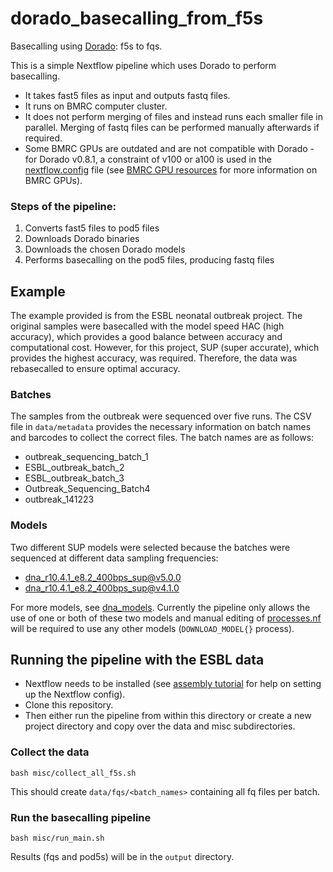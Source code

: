 # dorado_basecalling_from_f5s
Basecalling using [Dorado](https://github.com/nanoporetech/dorado): f5s to fqs. 

This is a simple Nextflow pipeline which uses Dorado to perform basecalling. 
- It takes fast5 files as input and outputs fastq files. 
- It runs on BMRC computer cluster.
- It does not perform merging of files and instead runs each smaller file in parallel. Merging of fastq files can be performed manually afterwards if required.
- Some BMRC GPUs are outdated and are not compatible with Dorado - for Dorado v0.8.1, a constraint of v100 or a100 is used in the [nextflow.config](https://github.com/oxfordmmm/dorado_basecalling_from_f5s/blob/main/nextflow.config) file (see [BMRC GPU resources](https://www.medsci.ox.ac.uk/for-staff/resources/bmrc/gpu-resources) for more information on BMRC GPUs).

### Steps of the pipeline:
1. Converts fast5 files to pod5 files
2. Downloads Dorado binaries
3. Downloads the chosen Dorado models
4. Performs basecalling on the pod5 files, producing fastq files

## Example
The example provided is from the ESBL neonatal outbreak project. The original samples were basecalled with the model speed HAC (high accuracy), which provides a good balance between accuracy and computational cost. However, for this project, SUP (super accurate), which provides the highest accuracy, was required. Therefore, the data was rebasecalled to ensure optimal accuracy. 

### Batches
The samples from the outbreak were sequenced over five runs. The CSV file in `data/metadata` provides the necessary information on batch names and barcodes to collect the correct files. The batch names are as follows:
- outbreak_sequencing_batch_1
- ESBL_outbreak_batch_2
- ESBL_outbreak_batch_3
- Outbreak_Sequencing_Batch4
- outbreak_141223

### Models
Two different SUP models were selected because the batches were sequenced at different data sampling frequencies:
- 	dna_r10.4.1_e8.2_400bps_sup@v5.0.0
- 	dna_r10.4.1_e8.2_400bps_sup@v4.1.0

For more models, see [dna_models](https://github.com/nanoporetech/dorado?tab=readme-ov-file#dna-models). Currently the pipeline only allows the use of one or both of these two models and manual editing of [processes.nf](https://github.com/oxfordmmm/dorado_basecalling_from_f5s/blob/main/processes.nf) will be required to use any other models (`DOWNLOAD_MODEL{}` process).


## Running the pipeline with the ESBL data
- Nextflow needs to be installed (see [assembly tutorial](https://gitlab.com/ModernisingMedicalMicrobiology/bioinformatics-onboarding/-/blob/main/tutorials/assembly/README.md) for help on setting up the Nextflow config). 
- Clone this repository.
- Then either run the pipeline from within this directory or create a new project directory and copy over the data and misc subdirectories.

### Collect the data
```
bash misc/collect_all_f5s.sh
```
This should create `data/fqs/<batch_names>` containing all fq files per batch.

### Run the basecalling pipeline
```
bash misc/run_main.sh
```

Results (fqs and pod5s) will be in the `output` directory.
